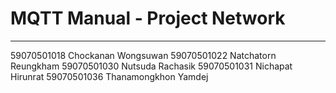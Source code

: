 # MQTT Manual - Project Network
-------------------------------------------------------------------------------------------
59070501018	Chockanan	Wongsuwan
59070501022	Natchatorn	Reungkham
59070501030	Nutsuda	Rachasik
59070501031	Nichapat	Hirunrat 
59070501036	Thanamongkhon Yamdej

